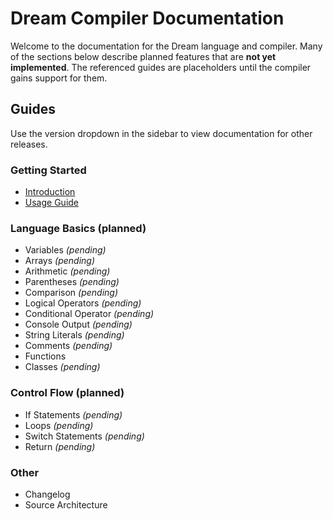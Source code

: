 # Dream Compiler Documentation

Welcome to the documentation for the Dream language and compiler. Many of the sections below describe planned features that are **not yet implemented**. The referenced guides are placeholders until the compiler gains support for them.

## Guides

Use the version dropdown in the sidebar to view documentation for other releases.

### Getting Started

- [Introduction](v1/intro.md)
- [Usage Guide](v1/usage.md)

### Language Basics (planned)

- Variables *(pending)*
- Arrays *(pending)*
- Arithmetic *(pending)*
- Parentheses *(pending)*
- Comparison *(pending)*
- Logical Operators *(pending)*
- Conditional Operator *(pending)*
- Console Output *(pending)*
- String Literals *(pending)*
- Comments *(pending)*
 - Functions
- Classes *(pending)*

### Control Flow (planned)

- If Statements *(pending)*
- Loops *(pending)*
- Switch Statements *(pending)*
- Return *(pending)*

### Other

- Changelog
- Source Architecture

